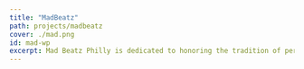 ```yaml
---
title: "MadBeatz"
path: projects/madbeatz
cover: ./mad.png
id: mad-wp
excerpt: Mad Beatz Philly is dedicated to honoring the tradition of percussion and lyricism in black and latinx communities, celebrating its contribution to popular music, and providing performance and teaching opportunities to motivated artists in Philadelphia.
---
```


